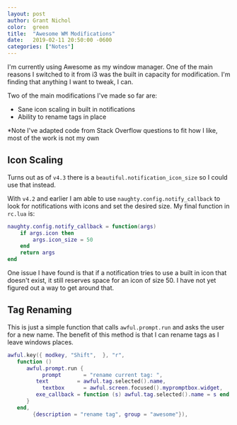 ```yaml
---
layout: post
author: Grant Nichol
color:  green
title:  "Awesome WM Modifications"
date:   2019-02-11 20:50:00 -0600
categories: ["Notes"]
---
```


I'm currently using Awesome as my window manager. One of the main reasons I switched to it from i3
was the built in capacity for modification. I'm finding that anything I want to tweak, I can.

Two of the main modifications I've made so far are:
   * Sane icon scaling in built in notifications
   * Ability to rename tags in place

\*Note I've adapted code from Stack Overflow questions to fit how I like, most of the work is not my own

## Icon Scaling

Turns out as of `v4.3` there is a `beautiful.notification_icon_size` so I could use that instead.

With `v4.2` and earlier I am able to use `naughty.config.notify_callback` to look for notifications with
icons and set the desired size. My final function in `rc.lua` is:

```lua
naughty.config.notify_callback = function(args)
	if args.icon then
		args.icon_size = 50
	end	
	return args
end
```
One issue I have found is that if a notification tries to use a built in icon that doesn't exist, it
still reserves space for an icon of size 50. I have not yet figured out a way to get around that.

## Tag Renaming

This is just a simple function that calls `awful.prompt.run` and asks the user for a new name.
The benefit of this method is that I can rename tags as I leave windows places.

```lua
awful.key({ modkey, "Shift",  }, "r",
   function ()
      awful.prompt.run {
		   prompt       = "rename current tag: ",
         text         = awful.tag.selected().name,
		   textbox      = awful.screen.focused().mypromptbox.widget,
         exe_callback = function (s) awful.tag.selected().name = s end,
      }
   end,
		{description = "rename tag", group = "awesome"}),
```



